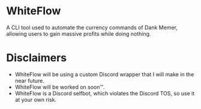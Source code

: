 

# WhiteFlow
A CLI tool used to automate the currency commands of Dank Memer, allowing users to gain massive profits while doing nothing.

# Disclaimers
- WhiteFlow will be using a custom Discord wrapper that I will make in the near future.
- WhiteFlow will be worked on soon:tm:.
- WhiteFlow is a Discord selfbot, which violates the Discord TOS, so use it at your own risk.
